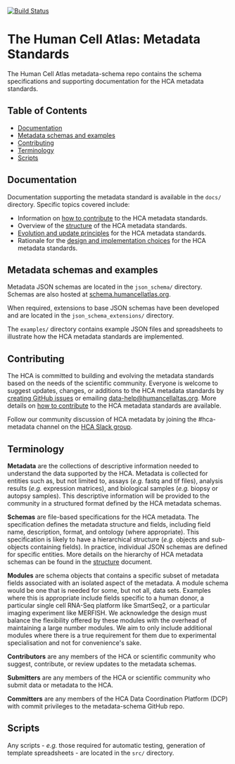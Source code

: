 [![Build Status](https://travis-ci.org/HumanCellAtlas/metadata-schema.svg)](https://travis-ci.org/HumanCellAtlas/metadata-schema)

# The Human Cell Atlas: Metadata Standards

The Human Cell Atlas metadata-schema repo contains the schema specifications and supporting documentation for the HCA metadata standards.

## Table of Contents
- [Documentation](#documentation)
- [Metadata schemas and examples](#metadata-schemas-and-examples)
- [Contributing](#contributing)
- [Terminology](#terminology)
- [Scripts](#scripts)

## Documentation

Documentation supporting the metadata standard is available in the `docs/` directory. Specific topics covered include:

- Information on [how to contribute](docs/contributing.md) to the HCA metadata standards.
- Overview of the [structure](docs/structure.md) of the HCA metadata standards.
- [Evolution and update principles](docs/evolution.md) for the HCA metadata standards.
- Rationale for the [design and implementation choices](docs/rationale.md) for the HCA metadata standards.

## Metadata schemas and examples

Metadata JSON schemas are located in the `json_schema/` directory. Schemas are also hosted at [schema.humancellatlas.org](https://schema.humancellatlas.org/a).

When required, extensions to base JSON schemas have been developed and are located in the `json_schema_extensions/` directory.

The `examples/` directory contains example JSON files and spreadsheets to illustrate how the HCA metadata standards are implemented.

## Contributing

The HCA is committed to building and evolving the metadata standards based on the needs of the scientific community. Everyone is welcome to suggest updates, changes, or additions to the HCA metadata standards by [creating GitHub issues](https://github.com/HumanCellAtlas/metadata-schema/issues/new) or emailing [data-help@humancellaltas.org](data-help@humancellaltas.org). More details on [how to contribute](docs/contributing.md) to the HCA metadata standards are available. 

Follow our community discussion of HCA metadata by joining the #hca-metadata channel on the [HCA Slack group](http://join-slack.humancellatlas.org/).

## Terminology

**Metadata** are the collections of descriptive information needed to understand the data supported by the HCA. Metadata is collected for entities such as, but not limited to, assays (*e.g.* fastq and tif files), analysis results (*e.g.* expression matrices), and biological samples (*e.g.* biopsy or autopsy samples). This descriptive information will be provided to the community in a structured format defined by the HCA metadata schemas.

**Schemas** are file-based specifications for the HCA metadata. The specification defines the metadata structure and fields, including field name, description, format, and ontology (where appropriate). This specification is likely to have a hierarchical structure (*e.g.* objects and sub-objects containing fields). In practice, individual JSON schemas are defined for specific entities. More details on the hierarchy of HCA metadata schemas can be found in the [structure](docs/structure.md) document. 

**Modules** are schema objects that contains a specific subset of metadata fields associated with an isolated aspect of the metadata. A module schema would be one that is needed for some, but not all, data sets. Examples where this is appropriate include fields specific to a human donor, a particular single cell RNA-Seq platform like SmartSeq2, or a particular imaging experiment like MERFISH. We acknowledge the design must balance the flexibility offered by these modules with the overhead of maintaining a large number modules. We aim to only include additional modules where there is a true requirement for them due to experimental specialisation and not for convenience's sake.

**Contributors** are any members of the HCA or scientific community who suggest, contribute, or review updates to the metadata schemas.

**Submitters** are any members of the HCA or scientific community who submit data or metadata to the HCA.

**Committers** are any members of the HCA Data Coordination Platform (DCP) with commit privileges to the metadata-schema GitHub repo.

## Scripts

Any scripts - *e.g.* those required for automatic testing, generation of template spreadsheets - are located in the `src/` directory.
